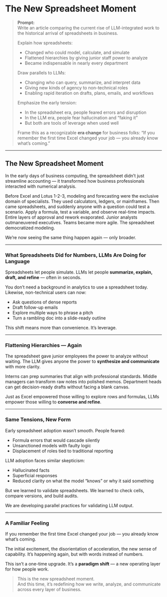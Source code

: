 # The New Spreadsheet Moment

> **Prompt:**  
> Write an article comparing the current rise of LLM-integrated work to the historical arrival of spreadsheets in business.  
>
> Explain how spreadsheets:
> - Changed who could model, calculate, and simulate  
> - Flattened hierarchies by giving junior staff power to analyze  
> - Became indispensable in nearly every department  
>
> Draw parallels to LLMs:
> - Changing who can query, summarize, and interpret data  
> - Giving new kinds of agency to non-technical roles  
> - Enabling rapid iteration on drafts, plans, emails, and workflows
>
> Emphasize the early tension:  
> - In the spreadsheet era, people feared errors and disruption  
> - In the LLM era, people fear hallucination and “faking it”  
> - But both are tools of leverage when used well
>
> Frame this as a recognizable **era change** for business folks:
> “If you remember the first time Excel changed your job — you already know what’s coming.”


---

## The New Spreadsheet Moment

In the early days of business computing, the spreadsheet didn’t just streamline accounting — it transformed how business professionals interacted with numerical analysis.

Before Excel and Lotus 1-2-3, modeling and forecasting were the exclusive domain of specialists. They used calculators, ledgers, or mainframes. Then came spreadsheets, and suddenly anyone with a question could test a scenario. Apply a formula, test a variable, and observe real-time impacts. Entire layers of approval and rework evaporated. Junior analysts outmaneuvered executives. Teams became more agile. The spreadsheet democratized modeling.

We’re now seeing the same thing happen again — only broader.

---

### What Spreadsheets Did for Numbers, LLMs Are Doing for Language

Spreadsheets let people simulate. LLMs let people **summarize, explain, draft, and refine** — often in seconds.

You don’t need a background in analytics to use a spreadsheet today. Likewise, non-technical users can now:
- Ask questions of dense reports
- Draft follow-up emails
- Explore multiple ways to phrase a pitch
- Turn a rambling doc into a slide-ready outline

This shift means more than convenience. It’s leverage.

---

### Flattening Hierarchies — Again

The spreadsheet gave junior employees the power to analyze without waiting. The LLM gives anyone the power to **synthesize and communicate** with more clarity.

Interns can prep summaries that align with professional standards. Middle managers can transform raw notes into polished memos. Department heads can get decision-ready drafts without facing a blank canvas.

Just as Excel empowered those willing to explore rows and formulas, LLMs empower those willing to **converse and refine**.

---

### Same Tensions, New Form

Early spreadsheet adoption wasn’t smooth. People feared:
- Formula errors that would cascade silently
- Unsanctioned models with faulty logic
- Displacement of roles tied to traditional reporting

LLM adoption faces similar skepticism:
- Hallucinated facts
- Superficial responses
- Reduced clarity on what the model “knows” or why it said something

But we learned to validate spreadsheets. We learned to check cells, compare versions, and build audits.

We are developing parallel practices for validating LLM output.

---

### A Familiar Feeling

If you remember the first time Excel changed your job — you already know what’s coming.

The initial excitement, the disorientation of acceleration, the new sense of capability. It’s happening again, but with words instead of numbers.

This isn’t a one-time upgrade. It’s a **paradigm shift** — a new operating layer for how people work.

> This is the new spreadsheet moment.  
> And this time, it’s redefining how we write, analyze, and communicate across every layer of business.
